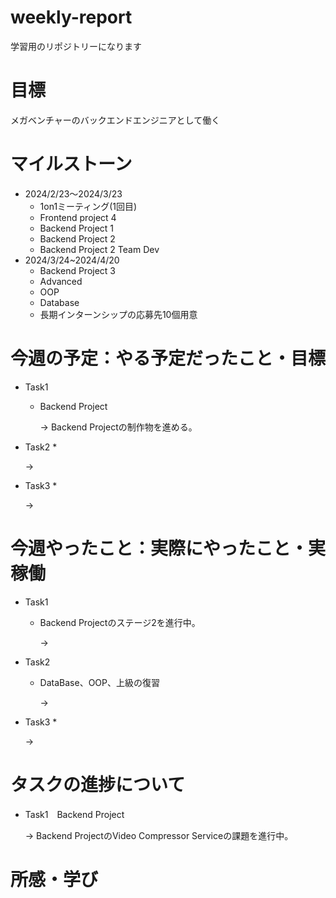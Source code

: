 # weekly-report
学習用のリポジトリーになります
# 目標
メガベンチャーのバックエンドエンジニアとして働く
# マイルストーン
* 2024/2/23〜2024/3/23
  * 1on1ミーティング(1回目)
  * Frontend project 4
  * Backend Project 1
  * Backend Project 2
  * Backend Project 2 Team Dev
* 2024/3/24~2024/4/20
  * Backend Project 3
  * Advanced
  * OOP
  * Database
  * 長期インターンシップの応募先10個用意
# 今週の予定：やる予定だったこと・目標
* Task1
  * Backend Project
    
    &rarr; Backend Projectの制作物を進める。
* Task2
  * 
    
    &rarr; 
* Task3
  *

  &rarr;


# 今週やったこと：実際にやったこと・実稼働
* Task1
  * Backend Projectのステージ2を進行中。
    
    &rarr; 
* Task2
  * DataBase、OOP、上級の復習
    
    &rarr; 
* Task3
  * 
    
    &rarr; 

# タスクの進捗について
* Task1　Backend Project
    
    &rarr; Backend ProjectのVideo Compressor Serviceの課題を進行中。

# 所感・学び
